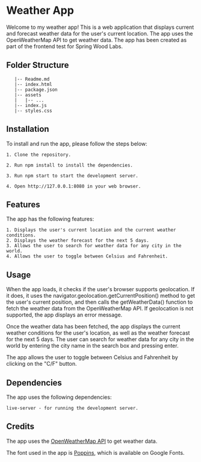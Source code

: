 
# Weather App

Welcome to my weather app! This is a web application that displays current and forecast weather data for the user's current location. The app uses the OpenWeatherMap API to get weather data. The app has been created as part of the frontend test for Spring Wood Labs.

## Folder Structure
 ```
    |-- Readme.md
    |-- index.html
    |-- package.json
    |-- assets
    |   |-- ...
    |-- index.js
    |-- styles.css

 ```

 ## Installation
 To install and run the app, please follow the steps below:

    1. Clone the repository.

    2. Run npm install to install the dependencies.

    3. Run npm start to start the development server.

    4. Open http://127.0.0.1:8080 in your web browser.

## Features
The app has the following features:

    1. Displays the user's current location and the current weather conditions.
    2. Displays the weather forecast for the next 5 days.
    3. Allows the user to search for weather data for any city in the world.
    4. Allows the user to toggle between Celsius and Fahrenheit.

## Usage
When the app loads, it checks if the user's browser supports geolocation. If it does, it uses the navigator.geolocation.getCurrentPosition() method to get the user's current position, and then calls the getWeatherData() function to fetch the weather data from the OpenWeatherMap API. If geolocation is not supported, the app displays an error message.

Once the weather data has been fetched, the app displays the current weather conditions for the user's location, as well as the weather forecast for the next 5 days. The user can search for weather data for any city in the world by entering the city name in the search box and pressing enter.

The app allows the user to toggle between Celsius and Fahrenheit by clicking on the "C/F" button.

## Dependencies
The app uses the following dependencies:

    live-server - for running the development server.

## Credits

The app uses the [OpenWeatherMap API](https://openweathermap.org/api) to get weather data. 

The font used in the app is [Poppins](https://fonts.google.com/specimen/Poppins), which is available on Google Fonts.